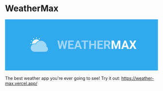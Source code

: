 # WeatherMax

<img src="./.github/banner.svg" alt="banner" />

The best weather app you're ever going to see!
Try it out: https://weather-max.vercel.app/
